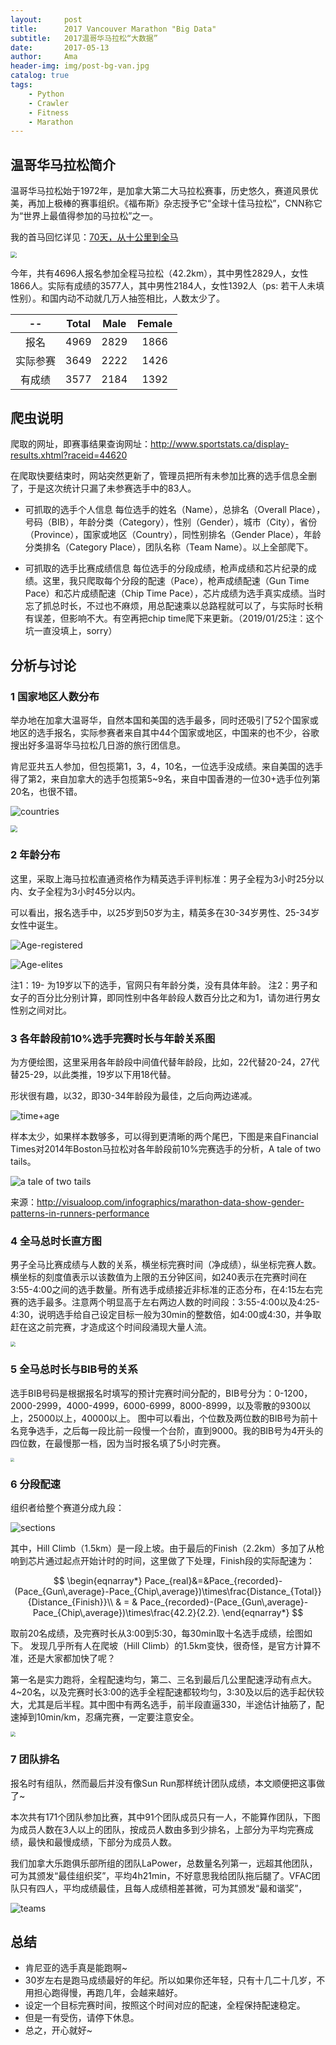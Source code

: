 ```yaml
---
layout:     post
title:      2017 Vancouver Marathon "Big Data"
subtitle:   2017温哥华马拉松“大数据”
date:       2017-05-13
author:     Ama
header-img: img/post-bg-van.jpg
catalog: true
tags:
    - Python
    - Crawler
    - Fitness
    - Marathon
---
```


## 温哥华马拉松简介

温哥华马拉松始于1972年，是加拿大第二大马拉松赛事，历史悠久，赛道风景优美，再加上极棒的赛事组织。《福布斯》杂志授予它“全球十佳马拉松”，CNN称它为“世界上最值得参加的马拉松”之一。

我的首马回忆详见：[70天，从十公里到全马](amathlover.com/2017/05/11/70-Days-From-10K-to-Full-Marathon/)

<img src="http://wx4.sinaimg.cn/large/007BDy7nly1fziwp7snd4j30rs0kujw4.jpg"  style="zoom:60%">


今年，共有4696人报名参加全程马拉松（42.2km），其中男性2829人，女性1866人。实际有成绩的3577人，其中男性2184人，女性1392人（ps: 若干人未填性别）。和国内动不动就几万人抽签相比，人数太少了。


|-- |Total|Male|Female|
|:--:|:--:|:--:|:--:|
|报名|4969|2829|1866|
|实际参赛|3649|2222|1426|
|有成绩|3577|2184|1392|


## 爬虫说明
爬取的网址，即赛事结果查询网址：http://www.sportstats.ca/display-results.xhtml?raceid=44620 

在爬取快要结束时，网站突然更新了，管理员把所有未参加比赛的选手信息全删了，于是这次统计只漏了未参赛选手中的83人。

- 可抓取的选手个人信息
每位选手的姓名（Name），总排名（Overall Place），号码（BIB），年龄分类（Category），性别（Gender），城市（City），省份（Province），国家或地区（Country），同性别排名（Gender Place），年龄分类排名（Category Place），团队名称（Team Name）。以上全部爬下。

- 可抓取的选手比赛成绩信息
每位选手的分段成绩，枪声成绩和芯片纪录的成绩。这里，我只爬取每个分段的配速（Pace），枪声成绩配速（Gun Time Pace）和芯片成绩配速（Chip Time Pace），芯片成绩为选手真实成绩。当时忘了抓总时长，不过也不麻烦，用总配速乘以总路程就可以了，与实际时长稍有误差，但影响不大。有空再把chip time爬下来更新。（2019/01/25注：这个坑一直没填上，sorry）

## 分析与讨论
### 1 国家地区人数分布

举办地在加拿大温哥华，自然本国和美国的选手最多，同时还吸引了52个国家或地区的选手报名，实际参赛者来自其中44个国家或地区，中国来的也不少，谷歌搜出好多温哥华马拉松几日游的旅行团信息。

肯尼亚共五人参加，但包揽第1，3，4，10名，一位选手没成绩。来自美国的选手得了第2，来自加拿大的选手包揽第5~9名，来自中国香港的一位30+选手位列第20名，也很不错。

![countries](http://wx2.sinaimg.cn/large/007BDy7nly1fziwplxzhrj314z0jj78c.jpg)

<img src="http://wx4.sinaimg.cn/large/007BDy7nly1fzixbjznd1j30l10eamz6.jpg" style="zoom:70%">

### 2 年龄分布
这里，采取上海马拉松直通资格作为精英选手评判标准：男子全程为3小时25分以内、女子全程为3小时45分以内。

可以看出，报名选手中，以25岁到50岁为主，精英多在30-34岁男性、25-34岁女性中诞生。

![Age-registered](http://wx4.sinaimg.cn/large/007BDy7nly1fziwr2u5uuj30fx0cimxv.jpg)

![Age-elites](http://wx3.sinaimg.cn/large/007BDy7nly1fziwr84ninj30fx0cimxq.jpg)


注1：19- 为19岁以下的选手，官网只有年龄分类，没有具体年龄。
注2：男子和女子的百分比分别计算，即同性别中各年龄段人数百分比之和为1，请勿进行男女性别之间对比。

### 3 各年龄段前10%选手完赛时长与年龄关系图
为方便绘图，这里采用各年龄段中间值代替年龄段，比如，22代替20-24，27代替25-29，以此类推，19岁以下用18代替。

形状很有趣，以32，即30-34年龄段为最佳，之后向两边递减。

![time+age](http://wx1.sinaimg.cn/large/007BDy7nly1fziwqybc1yj30ku0chmxu.jpg)

样本太少，如果样本数够多，可以得到更清晰的两个尾巴，下图是来自Financial Times对2014年Boston马拉松对各年龄段前10%完赛选手的分析，A tale of two tails。

![a tale of two tails](http://wx3.sinaimg.cn/large/007BDy7nly1fziws922y6j30im0ajtfv.jpg)

来源：http://visualoop.com/infographics/marathon-data-show-gender-patterns-in-runners-performance

### 4 全马总时长直方图
男子全马比赛成绩与人数的关系，横坐标完赛时间（净成绩），纵坐标完赛人数。横坐标的刻度值表示以该数值为上限的五分钟区间，如240表示在完赛时间在3:55-4:00之间的选手数量。所有选手成绩接近非标准的正态分布，在4:15左右完赛的选手最多。注意两个明显高于左右两边人数的时间段：3:55-4:00以及4:25-4:30，说明选手给自己设定目标一般为30min的整数倍，如4:00或4:30，并争取赶在这之前完赛，才造成这个时间段涌现大量人流。

<img src="http://wx2.sinaimg.cn/large/007BDy7nly1fziwq0iy3sj30mj0h2dgn.jpg"  style="zoom:50%">


### 5 全马总时长与BIB号的关系
选手BIB号码是根据报名时填写的预计完赛时间分配的，BIB号分为：0-1200，2000-2999，4000-4999，6000-6999，8000-8999，以及零散的9300以上，25000以上，40000以上。
图中可以看出，个位数及两位数的BIB号为前十名竞争选手，之后每一段比前一段慢一个台阶，直到9000。我的BIB号为4开头的四位数，在最慢那一档，因为当时报名填了5小时完赛。

<img src="http://wx2.sinaimg.cn/large/007BDy7nly1fziwpqn34bj30ys0u0gqq.jpg" style="zoom:40%">


### 6 分段配速
组织者给整个赛道分成九段：

![sections](http://wx4.sinaimg.cn/large/007BDy7nly1fziwqooscgj31jl093dkj.jpg)

其中，Hill Climb（1.5km）是一段上坡。由于最后的Finish（2.2km）多加了从枪响到芯片通过起点开始计时的时间，这里做了下处理，Finish段的实际配速为：

$$
\begin{eqnarray*}
Pace_{real}&=&Pace_{recorded}-(Pace_{Gun\,average}-Pace_{Chip\,average})\times\frac{Distance_{Total}}{Distance_{Finish}}\\
& = & Pace_{recorded}-(Pace_{Gun\,average}-Pace_{Chip\,average})\times\frac{42.2}{2.2}.
\end{eqnarray*}
$$



取前20名成绩，及完赛时长从3:00到5:30，每30min取十名选手成绩，绘图如下。
发现几乎所有人在爬坡（Hill Climb）的1.5km变快，很奇怪，是官方计算不准，还是大家都加快了呢？

第一名是实力跑将，全程配速均匀，第二、三名到最后几公里配速浮动有点大。4~20名，以及完赛时长3:00的选手全程配速都较均匀，3:30及以后的选手起伏较大，尤其是后半程。其中图中有两名选手，前半段直逼330，半途估计抽筋了，配速掉到10min/km，忍痛完赛，一定要注意安全。

<img src="http://wx1.sinaimg.cn/large/007BDy7nly1fziwqtqiqaj30xm0lw0zs.jpg"  style="zoom:50%">

### 7 团队排名
报名时有组队，然而最后并没有像Sun Run那样统计团队成绩，本文顺便把这事做了~

本次共有171个团队参加比赛，其中91个团队成员只有一人，不能算作团队，下图为成员人数在3人以上的团队，按成员人数由多到少排名，上部分为平均完赛成绩，最快和最慢成绩，下部分为成员人数。

我们加拿大乐跑俱乐部所组的团队LaPower，总数量名列第一，远超其他团队，可为其颁发“最佳组织奖”，平均4h21min，不好意思我给团队拖后腿了。VFAC团队只有四人，平均成绩最佳，且每人成绩相差甚微，可为其颁发“最和谐奖”，

![teams](http://wx2.sinaimg.cn/mw690/007BDy7nly1fzixlog5saj30tv0nl0vr.jpg)

## 总结
- 肯尼亚的选手真是能跑啊~
- 30岁左右是跑马成绩最好的年纪。所以如果你还年轻，只有十几二十几岁，不用担心跑得慢，再跑几年，会越来越好。
- 设定一个目标完赛时间，按照这个时间对应的配速，全程保持配速稳定。
- 但是一有受伤，请停下休息。
- 总之，开心就好~
